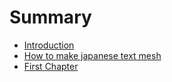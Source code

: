 # Summary

* [Introduction](README.md)
* [How to make japanese text mesh](how-to-make-japanese-text-mesh.md)
* [First Chapter](chapter1.md)

